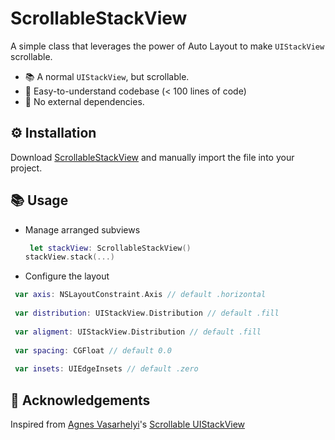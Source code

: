 # ScrollableStackView
A simple class that leverages the power of Auto Layout to make `UIStackView` scrollable.

- 📚 A normal `UIStackView`, but scrollable.
- 👶 Easy-to-understand codebase (< 100 lines of code) 
- 🎉 No external dependencies.

## ⚙️ Installation 
Download [ScrollableStackView](https://github.com/jdisho/ScrollableStackView/blob/master/ScrollableStackView/ScrollableStackView.swift) and manually import the file into your project.

## 📚 Usage
 
- Manage arranged subviews
  ```swift 
   let stackView: ScrollableStackView()
  stackView.stack(...)
  ```
 - Configure the layout
 ```swift 
  var axis: NSLayoutConstraint.Axis // default .horizontal
  
  var distribution: UIStackView.Distribution // default .fill
  
  var aligment: UIStackView.Distribution // default .fill
  
  var spacing: CGFloat // default 0.0
  
  var insets: UIEdgeInsets // default .zero
  ```

## 🙏 Acknowledgements
Inspired from [Agnes Vasarhelyi](https://twitter.com/vasarhelyia)'s [Scrollable UIStackView](https://blog.alltheflow.com/scrollable-uistackview/)
